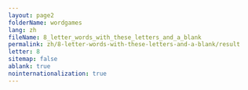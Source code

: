 ```yaml
---
layout: page2
folderName: wordgames
lang: zh
fileName: 8_letter_words_with_these_letters_and_a_blank
permalink: zh/8-letter-words-with-these-letters-and-a-blank/result
letter: 8
sitemap: false
ablank: true
nointernationalization: true
---
```

